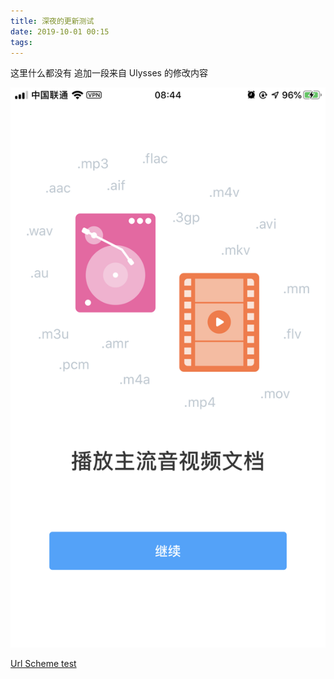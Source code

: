 ```yaml
---
title: 深夜的更新测试
date: 2019-10-01 00:15
tags: 
---
```

这里什么都没有
追加一段来自 Ulysses 的修改内容


![](images/15699351955609.png)

[Url Scheme test](drafts4://)